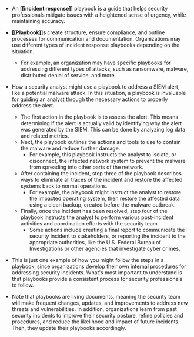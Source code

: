 - An **[[incident response]]** playbook is a guide that helps security professionals mitigate issues with a heightened sense of urgency, while maintaining accuracy.
- **[[Playbook]]s** create structure, ensure compliance, and outline processes for communication and documentation. Organizations may use different types of incident response playbooks depending on the situation. 
	- For example, an organization may have specific playbooks for addressing different types of attacks, such as ransomware, malware, distributed denial of service, and more. 


- How a security analyst might use a playbook to address a SIEM alert, like a potential malware attack. In this situation, a playbook is invaluable for guiding an analyst through the necessary actions to properly address the alert. 
	- The first action in the playbook is to assess the alert. This means determining if the alert is actually valid by identifying why the alert was generated by the SIEM. This can be done by analyzing log data and related metrics. 
	- Next, the playbook outlines the actions and tools to use to contain the malware and reduce further damage. 
		- For example, this playbook instructs the analyst to isolate, or disconnect, the infected network system to prevent the malware from spreading into other parts of the network. 
	- After containing the incident, step three of the playbook describes ways to eliminate all traces of the incident and restore the affected systems back to normal operations. 
		- For example, the playbook might instruct the analyst to restore the impacted operating system, then restore the affected data using a clean backup, created before the malware outbreak. 
	- Finally, once the incident has been resolved, step four of the playbook instructs the analyst to perform various post-incident activities and coordination efforts with the security team. 
		- Some actions include creating a final report to communicate the security incident to stakeholders, or reporting the incident to the appropriate authorities, like the U.S. Federal Bureau of Investigations or other agencies that investigate cyber crimes. 
- This is just one example of how you might follow the steps in a playbook, since organizations develop their own internal procedures for addressing security incidents. What's most important to understand is that playbooks provide a consistent process for security professionals to follow. 
- Note that playbooks are living documents, meaning the security team will make frequent changes, updates, and improvements to address new threats and vulnerabilities. In addition, organizations learn from past security incidents to improve their security posture, refine policies and procedures, and reduce the likelihood and impact of future incidents. Then, they update their playbooks accordingly. 
